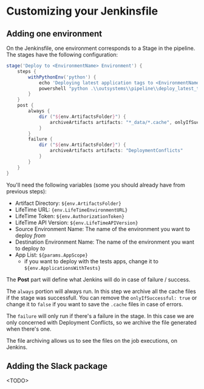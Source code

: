 # Customizing your Jenkinsfile

## Adding one environment

On the Jenkinsfile, one environment corresponds to a Stage in the pipeline. The stages have the following configuration:

~~~~~groovy
stage('Deploy to <EnvironmentName> Environment') {
    steps {
        withPythonEnv('python') {
            echo 'Deploying latest application tags to <EnvironmentName>...'
            powershell "python .\\outsystems\\pipeline\\deploy_latest_tags_to_target_env.py --artifacts \"${env.ArtifactsFolder}\" --lt_url ${env.LifeTimeEnvironmentURL} --lt_token ${env.AuthorizationToken} --lt_api_version ${env.LifeTimeAPIVersion} --source_env \"<SRC_ENV_NAME_PARAM>\" --destination_env \"<DEST_ENV_NAME_PARAM>\" --app_list \"${params.AppScope}\""
        }
    }
    post {
        always {
            dir ("${env.ArtifactsFolder}") {
                archiveArtifacts artifacts: "*_data/*.cache", onlyIfSuccessful: true
            }
        }
        failure {
            dir ("${env.ArtifactsFolder}") {
                archiveArtifacts artifacts: "DeploymentConflicts"
            }
        }
    }
}
~~~~~

You'll need the following variables (some you should already have from previous steps):

* Artifact Directory: `${env.ArtifactsFolder}`
* LifeTime URL: `{env.LifeTimeEnvironmentURL}`
* LifeTime Token: `${env.AuthorizationToken}`
* LifeTime API Version: `${env.LifeTimeAPIVersion}`
* Source Environment Name: The name of the environment you want to deploy *from*
* Destination Environment Name: The name of the environment you want to deploy *to*
* App List: `${params.AppScope}`
  * if you want to deploy with the tests apps, change it to `${env.ApplicationsWithTests}`

The **Post** part will define what Jenkins will do in case of failure / success.

The `always` portion will always run. In this step we archive all the cache files if the stage was successfull. You can remove the `onlyIfSuccessful: true` or change it to `false` if you want to save the `.cache` files in case of errors.

The `failure` will only run if there's a failure in the stage. In this case we are only concerned with Deployment Conflicts, so we archive the file generated when there's one.

The file archiving allows us to see the files on the job executions, on Jenkins.

## Adding the Slack package

\<TODO>